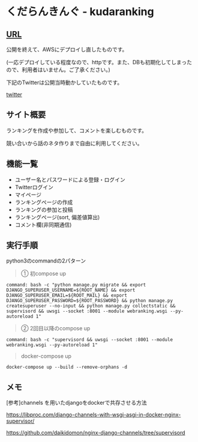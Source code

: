 # くだらんきんぐ - kudaranking

## [URL](http://52.192.6.119/)

公開を終えて、AWSにデプロイし直したものです。

(一応デプロイしている程度なので、httpです。また、DBも初期化してしまったので、利用者はいません。ご了承ください。)

下記のTwitterは公開当時動かしていたものです。

[twitter](https://twitter.com/kudaranking) 

## サイト概要
ランキングを作成や参加して、コメントを楽しむものです。

競い合いから話のネタ作りまで自由に利用してください。

## 機能一覧
- ユーザー名とパスワードによる登録・ログイン
- Twitterログイン
- マイページ
- ランキングページの作成
- ランキングの参加と投稿
- ランキングページ(sort, 偏差値算出)
- コメント欄(非同期通信)

## 実行手順
python3のcommandの2パターン

> ① 初compose up

`command: bash -c "python manage.py migrate && export DJANGO_SUPERUSER_USERNAME=${ROOT_NAME} && export DJANGO_SUPERUSER_EMAIL=${ROOT_MAIL} && export DJANGO_SUPERUSER_PASSWORD=${ROOT_PASSWORD} && python manage.py createsuperuser --no-input && python manage.py collectstatic && supervisord && uwsgi --socket :8001 --module webranking.wsgi --py-autoreload 1"`

> ② 2回目以降のcompose up

`command: bash -c "supervisord && uwsgi --socket :8001 --module webranking.wsgi --py-autoreload 1"`

> docker-compose up

`docker-compose up --build --remove-orphans -d`


## メモ
[参考]channels を用いたdjangoをdockerで共存させる方法

https://libproc.com/django-channels-with-wsgi-asgi-in-docker-nginx-supervisor/

https://github.com/daikidomon/nginx-django-channels/tree/supervisord

